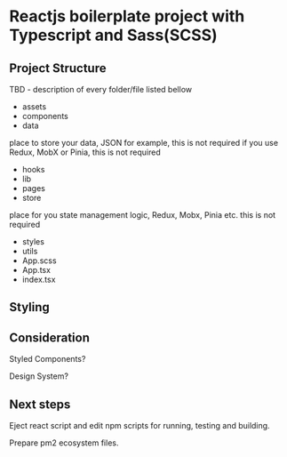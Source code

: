 # Reactjs boilerplate project with Typescript and Sass(SCSS)

## Project Structure

TBD - description of every folder/file listed bellow
- assets
- components
- data

place to store your data, JSON for example, this is not required if you use Redux, MobX or Pinia, this is not required
- hooks
- lib
- pages
- store

place for you state management logic, Redux, Mobx, Pinia etc. this is not required
- styles
- utils
- App.scss
- App.tsx
- index.tsx

## Styling

## Consideration
 Styled Components?

 Design System?

## Next steps
 Eject react script and edit npm scripts for running, testing and building.

 Prepare pm2 ecosystem files.